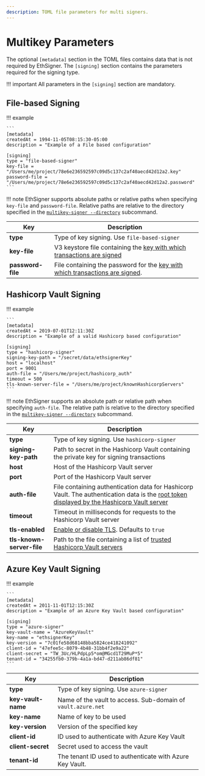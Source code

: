 ```yaml
---
description: TOML file parameters for multi signers.
---
```


# Multikey Parameters

The optional `[metadata]` section in the TOML files contains data that is not
required by EthSigner. The `[signing]` section contains the parameters required
for the signing type.

!!! important
    All parameters in the `[signing]` section are mandatory.

## File-based Signing

!!! example

    ```
    [metadata]
    createdAt = 1994-11-05T08:15:30-05:00
    description = "Example of a File based configuration"

    [signing]
    type = "file-based-signer"
    key-file = "/Users/me/project/78e6e236592597c09d5c137c2af40aecd42d12a2.key"
    password-file = "/Users/me/project/78e6e236592597c09d5c137c2af40aecd42d12a2.password"
    ```

!!! note
    EthSigner supports absolute paths or relative paths when specifying
    `key-file` and `password-file`. Relative paths are relative to
    the directory specified in the [`multikey-signer --directory`](../Reference/CLI/CLI-Syntax.md#multikey-options) subcommand.

| Key                  | Description                           |
|----------------------|---------------------------------------|
| **type**             | Type of key signing. Use `file-based-signer`|
| **key-file**         | V3 keystore file containing the [key with which transactions are signed](../Tutorials/Multifile.md#create-password-and-key-files) |
| **password-file**    | File containing the password for the [key with which transactions are signed](../Tutorials/Multifile.md#create-password-and-key-files).    |

## Hashicorp Vault Signing

!!! example

    ```
    [metadata]
    createdAt = 2019-07-01T12:11:30Z
    description = "Example of a valid Hashicorp based configuration"

    [signing]
    type = "hashicorp-signer"
    signing-key-path = "/secret/data/ethsignerKey"
    host = "localhost"
    port = 9001
    auth-file = "/Users/me/project/hashicorp_auth"
    timeout = 500
    tls-known-server-file = "/Users/me/project/knownHashicorpServers"
    ```

!!! note
    EthSigner supports an absolute path or relative path when specifying
    `auth-file`. The relative path is relative to the directory specified
    in the [`multikey-signer --directory`](../Reference/CLI/CLI-Syntax.md#multikey-options) subcommand.

| Key                  | Description                           |
|----------------------|---------------------------------------|
| **type**             | Type of key signing. Use `hashicorp-signer`|
| **signing-key-path** | Path to secret in the Hashicorp Vault containing the private key for signing transactions |
| **host**             | Host of the Hashicorp Vault server  |
| **port**             | Port of the Hashicorp Vault server  |
| **auth-file**        | File containing authentication data for Hashicorp Vault. The authentication data is the [root token displayed by the Hashicorp Vault server](../HowTo/Store-Keys/Use-Hashicorp.md#storing-private-key-in-hashcorp-vault)    |
| **timeout**    | Timeout in milliseconds for requests to the Hashicorp Vault server    |
| **tls-enabled**      | [Enable or disable TLS](../Concepts/TLS.md). Defaults to `true` |
| **tls-known-server-file**  | Path to the file containing a list of [trusted Hashicorp Vault servers](../HowTo/Store-Keys/Use-Hashicorp.md#create-the-known-servers-file) |

## Azure Key Vault Signing

!!! example

    ```
    [metadata]
    createdAt = 2011-11-01T12:15:30Z
    description = "Example of an Azure Key Vault based configuration"

    [signing]
    type = "azure-signer"
    key-vault-name = "AzureKeyVault"
    key-name = "ethsignerKey"
    key-version = "7c01fe58d68148bba5824ce418241092"
    client-id = "47efee5c-8079-4b48-31bb4f2e9a22"
    client-secret = "TW_3Uc/HLPdpLp5*om@MGcd1T29MuP*5"
    tenant-id = "34255fb0-379b-4a1a-bd47-d211ab86df81"
    ```

| Key                  | Description                           |
|----------------------|---------------------------------------|
| **type**             | Type of key signing. Use `azure-signer`|
| **key-vault-name**   | Name of the vault to access. Sub-domain of `vault.azure.net` |
| **key-name**         | Name of key to be used |
| **key-version**      | Version of the specified key |
| **client-id**        | ID used to authenticate with Azure Key Vault |
| **client-secret**    | Secret used to access the vault |
| **tenant-id**        | The tenant ID used to authenticate with Azure Key Vault. |
